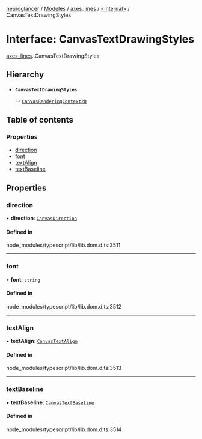 [neuroglancer](../README.md) / [Modules](../modules.md) / [axes\_lines](../modules/axes_lines.md) / [<internal\>](../modules/axes_lines._internal_.md) / CanvasTextDrawingStyles

# Interface: CanvasTextDrawingStyles

[axes_lines](../modules/axes_lines.md).[<internal>](../modules/axes_lines._internal_.md).CanvasTextDrawingStyles

## Hierarchy

- **`CanvasTextDrawingStyles`**

  ↳ [`CanvasRenderingContext2D`](axes_lines._internal_.CanvasRenderingContext2D.md)

## Table of contents

### Properties

- [direction](axes_lines._internal_.CanvasTextDrawingStyles.md#direction)
- [font](axes_lines._internal_.CanvasTextDrawingStyles.md#font)
- [textAlign](axes_lines._internal_.CanvasTextDrawingStyles.md#textalign)
- [textBaseline](axes_lines._internal_.CanvasTextDrawingStyles.md#textbaseline)

## Properties

### direction

• **direction**: [`CanvasDirection`](../modules/axes_lines._internal_.md#canvasdirection)

#### Defined in

node_modules/typescript/lib/lib.dom.d.ts:3511

___

### font

• **font**: `string`

#### Defined in

node_modules/typescript/lib/lib.dom.d.ts:3512

___

### textAlign

• **textAlign**: [`CanvasTextAlign`](../modules/axes_lines._internal_.md#canvastextalign)

#### Defined in

node_modules/typescript/lib/lib.dom.d.ts:3513

___

### textBaseline

• **textBaseline**: [`CanvasTextBaseline`](../modules/axes_lines._internal_.md#canvastextbaseline)

#### Defined in

node_modules/typescript/lib/lib.dom.d.ts:3514
